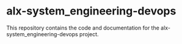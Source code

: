 # alx-system_engineering-devops
This repository contains the code and documentation for the alx-system_engineering-devops project.
